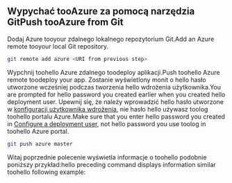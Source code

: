 ## <a name="push-tooazure-from-git"></a><span data-ttu-id="6d471-101">Wypychać tooAzure za pomocą narzędzia Git</span><span class="sxs-lookup"><span data-stu-id="6d471-101">Push tooAzure from Git</span></span>

<span data-ttu-id="6d471-102">Dodaj Azure tooyour zdalnego lokalnego repozytorium Git.</span><span class="sxs-lookup"><span data-stu-id="6d471-102">Add an Azure remote tooyour local Git repository.</span></span>

```bash
git remote add azure <URI from previous step>
```

<span data-ttu-id="6d471-103">Wypchnij toohello Azure zdalnego toodeploy aplikacji.</span><span class="sxs-lookup"><span data-stu-id="6d471-103">Push toohello Azure remote toodeploy your app.</span></span> <span data-ttu-id="6d471-104">Zostanie wyświetlony monit o hello hasło utworzone wcześniej podczas tworzenia hello wdrożenia użytkownika.</span><span class="sxs-lookup"><span data-stu-id="6d471-104">You are prompted for hello password you created earlier when you created hello deployment user.</span></span> <span data-ttu-id="6d471-105">Upewnij się, że należy wprowadzić hello hasło utworzone w [konfiguracji użytkownika wdrożenia](#configure-a-deployment-user), nie hasło hello używasz toolog toohello portalu Azure.</span><span class="sxs-lookup"><span data-stu-id="6d471-105">Make sure that you enter hello password you created in [Configure a deployment user](#configure-a-deployment-user), not hello password you use toolog in toohello Azure portal.</span></span>

```bash
git push azure master
```

<span data-ttu-id="6d471-106">Witaj poprzednie polecenie wyświetla informacje o toohello podobnie poniższy przykład:</span><span class="sxs-lookup"><span data-stu-id="6d471-106">hello preceding command displays information similar toohello following example:</span></span>
